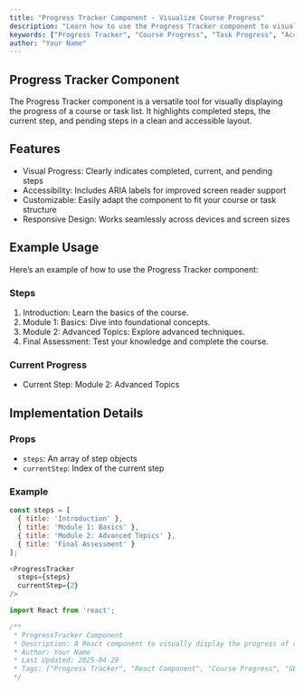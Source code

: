 ```yaml
---
title: "Progress Tracker Component - Visualize Course Progress"
description: "Learn how to use the Progress Tracker component to visually display the progress of a course or task list. Highlights completed steps and the current step in a clean and accessible layout."
keywords: ["Progress Tracker", "Course Progress", "Task Progress", "Accessibility", "Responsive Design"]
author: "Your Name"
---
```


## Progress Tracker Component

The Progress Tracker component is a versatile tool for visually displaying the progress of a course or task list. It highlights completed steps, the current step, and pending steps in a clean and accessible layout.

## Features

* Visual Progress: Clearly indicates completed, current, and pending steps
* Accessibility: Includes ARIA labels for improved screen reader support
* Customizable: Easily adapt the component to fit your course or task structure
* Responsive Design: Works seamlessly across devices and screen sizes

## Example Usage

Here’s an example of how to use the Progress Tracker component:

### Steps

1. Introduction: Learn the basics of the course.
2. Module 1: Basics: Dive into foundational concepts.
3. Module 2: Advanced Topics: Explore advanced techniques.
4. Final Assessment: Test your knowledge and complete the course.

### Current Progress

* Current Step: Module 2: Advanced Topics

## Implementation Details

### Props

* `steps`: An array of step objects
* `currentStep`: Index of the current step

### Example

```javascript
const steps = [
  { title: 'Introduction' },
  { title: 'Module 1: Basics' },
  { title: 'Module 2: Advanced Topics' },
  { title: 'Final Assessment' }
];

<ProgressTracker
  steps={steps}
  currentStep={2}
/>
```

```javascript
import React from 'react';

/**
 * ProgressTracker Component
 * Description: A React component to visually display the progress of a course or task list. Highlights completed steps and the current step in a clean and accessible layout.
 * Author: Your Name
 * Last Updated: 2025-04-29
 * Tags: ["Progress Tracker", "React Component", "Course Progress", "SEO", "Accessibility"]
 */
